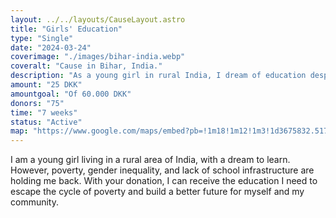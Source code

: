 ```yaml
---
layout: ../../layouts/CauseLayout.astro
title: "Girls' Education"
type: "Single"
date: "2024-03-24"
coverimage: "./images/bihar-india.webp"
coveralt: "Cause in Bihar, India."
description: "As a young girl in rural India, I dream of education despite many barriers."
amount: "25 DKK"
amountgoal: "Of 60.000 DKK"
donors: "75"
time: "7 weeks"
status: "Active"
map: "https://www.google.com/maps/embed?pb=!1m18!1m12!1m3!1d3675832.517261599!2d83.16607673511679!3d25.880001095474096!2m3!1f0!2f0!3f0!3m2!1i1024!2i768!4f13.1!3m3!1m2!1s0x39ed5844f0bb6903%3A0x57ad3fed1bbae325!2sBihar%2C%20Indien!5e0!3m2!1sda!2sdk!4v1734100056419!5m2!1sda!2sdk"
---
```


I am a young girl living in a rural area of India, with a dream to learn. However, poverty, gender inequality, and lack of school infrastructure are holding me back. With your donation, I can receive the education I need to escape the cycle of poverty and build a better future for myself and my community.